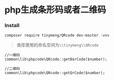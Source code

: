 # php生成条形码或者二维码

### Install

```
composer require tinymeng/QRcode dev-master -vvv
```

> 类库使用的命名空间为`\\tinymeng\\QRcode`

```
//一维码
common\lib\phpcode\QRcode::getBarCode($number);
```

```
//二维码
common\lib\phpcode\QRcode::getQrCode($number);
```
